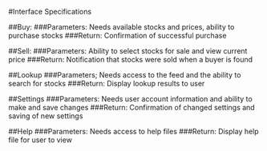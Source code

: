 #Interface Specifications

##Buy:
###Parameters: Needs available stocks and prices, ability to purchase stocks
###Return: Confirmation of successful purchase

##Sell:
###Parameters: Ability to select stocks for sale and view current price
###Return: Notification that stocks were sold when a buyer is found

##Lookup
###Parameters; Needs access to the feed and the ability to search for stocks
###Return: Display lookup results to user

##Settings
###Parameters: Needs user account information and ability to make and save changes
###Return: Confirmation of changed settings and saving of new settings

##Help
###Parameters: Needs access to help files
###Return: Display help file for user to view
